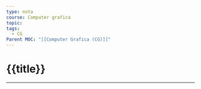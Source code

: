```yaml
---
type: nota
course: Computer grafica
topic: 
tags:
  - CG
Parent MOC: "[[Computer Grafica (CG)]]"
---
```



# {{title}}
---
